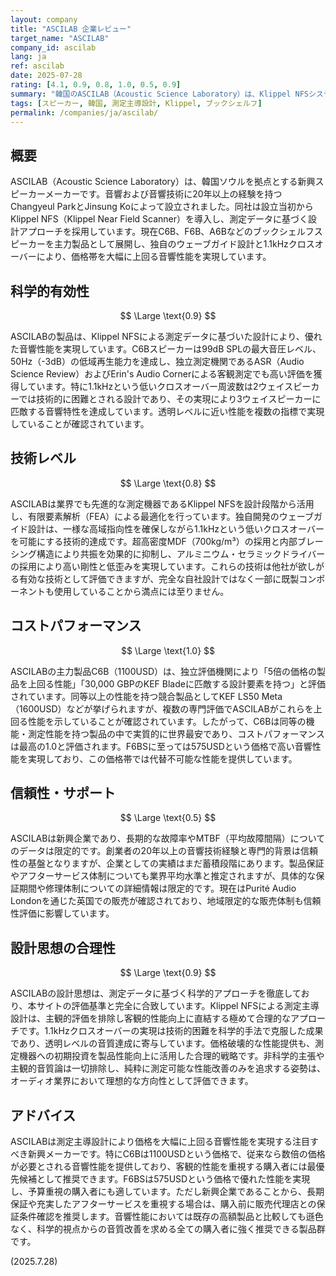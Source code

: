 ```yaml
---
layout: company
title: "ASCILAB 企業レビュー"
target_name: "ASCILAB"
company_id: ascilab
lang: ja
ref: ascilab
date: 2025-07-28
rating: [4.1, 0.9, 0.8, 1.0, 0.5, 0.9]
summary: "韓国のASCILAB（Acoustic Science Laboratory）は、Klippel NFSシステムを用いた測定主導設計により、価格を大幅に上回る音響性能を実現する新興スピーカーメーカーです。"
tags: [スピーカー, 韓国, 測定主導設計, Klippel, ブックシェルフ]
permalink: /companies/ja/ascilab/
---
```


## 概要

ASCILAB（Acoustic Science Laboratory）は、韓国ソウルを拠点とする新興スピーカーメーカーです。音響および音響技術に20年以上の経験を持つChangyeul ParkとJinsung Koによって設立されました。同社は設立当初からKlippel NFS（Klippel Near Field Scanner）を導入し、測定データに基づく設計アプローチを採用しています。現在C6B、F6B、A6Bなどのブックシェルフスピーカーを主力製品として展開し、独自のウェーブガイド設計と1.1kHzクロスオーバーにより、価格帯を大幅に上回る音響性能を実現しています。

## 科学的有効性

$$ \Large \text{0.9} $$

ASCILABの製品は、Klippel NFSによる測定データに基づいた設計により、優れた音響性能を実現しています。C6Bスピーカーは99dB SPLの最大音圧レベル、50Hz（-3dB）の低域再生能力を達成し、独立測定機関であるASR（Audio Science Review）およびErin's Audio Cornerによる客観測定でも高い評価を獲得しています。特に1.1kHzという低いクロスオーバー周波数は2ウェイスピーカーでは技術的に困難とされる設計であり、その実現により3ウェイスピーカーに匹敵する音響特性を達成しています。透明レベルに近い性能を複数の指標で実現していることが確認されています。

## 技術レベル

$$ \Large \text{0.8} $$

ASCILABは業界でも先進的な測定機器であるKlippel NFSを設計段階から活用し、有限要素解析（FEA）による最適化を行っています。独自開発のウェーブガイド設計は、一様な高域指向性を確保しながら1.1kHzという低いクロスオーバーを可能にする技術的達成です。超高密度MDF（700kg/m³）の採用と内部ブレーシング構造により共振を効果的に抑制し、アルミニウム・セラミックドライバーの採用により高い剛性と低歪みを実現しています。これらの技術は他社が欲しがる有効な技術として評価できますが、完全な自社設計ではなく一部に既製コンポーネントも使用していることから満点には至りません。

## コストパフォーマンス

$$ \Large \text{1.0} $$

ASCILABの主力製品C6B（1100USD）は、独立評価機関により「5倍の価格の製品を上回る性能」「30,000 GBPのKEF Bladeに匹敵する設計要素を持つ」と評価されています。同等以上の性能を持つ競合製品としてKEF LS50 Meta（1600USD）などが挙げられますが、複数の専門評価でASCILABがこれらを上回る性能を示していることが確認されています。したがって、C6Bは同等の機能・測定性能を持つ製品の中で実質的に世界最安であり、コストパフォーマンスは最高の1.0と評価されます。F6BSに至っては575USDという価格で高い音響性能を実現しており、この価格帯では代替不可能な性能を提供しています。

## 信頼性・サポート

$$ \Large \text{0.5} $$

ASCILABは新興企業であり、長期的な故障率やMTBF（平均故障間隔）についてのデータは限定的です。創業者の20年以上の音響技術経験と専門的背景は信頼性の基盤となりますが、企業としての実績はまだ蓄積段階にあります。製品保証やアフターサービス体制についても業界平均水準と推定されますが、具体的な保証期間や修理体制についての詳細情報は限定的です。現在はPurité Audio Londonを通じた英国での販売が確認されており、地域限定的な販売体制も信頼性評価に影響しています。

## 設計思想の合理性

$$ \Large \text{0.9} $$

ASCILABの設計思想は、測定データに基づく科学的アプローチを徹底しており、本サイトの評価基準と完全に合致しています。Klippel NFSによる測定主導設計は、主観的評価を排除し客観的性能向上に直結する極めて合理的なアプローチです。1.1kHzクロスオーバーの実現は技術的困難を科学的手法で克服した成果であり、透明レベルの音質達成に寄与しています。価格破壊的な性能提供も、測定機器への初期投資を製品性能向上に活用した合理的戦略です。非科学的主張や主観的音質論は一切排除し、純粋に測定可能な性能改善のみを追求する姿勢は、オーディオ業界において理想的な方向性として評価できます。

## アドバイス

ASCILABは測定主導設計により価格を大幅に上回る音響性能を実現する注目すべき新興メーカーです。特にC6Bは1100USDという価格で、従来なら数倍の価格が必要とされる音響性能を提供しており、客観的性能を重視する購入者には最優先候補として推奨できます。F6BSは575USDという価格で優れた性能を実現し、予算重視の購入者にも適しています。ただし新興企業であることから、長期保証や充実したアフターサービスを重視する場合は、購入前に販売代理店との保証条件確認を推奨します。音響性能においては既存の高額製品と比較しても遜色なく、科学的視点からの音質改善を求める全ての購入者に強く推奨できる製品群です。

(2025.7.28)
